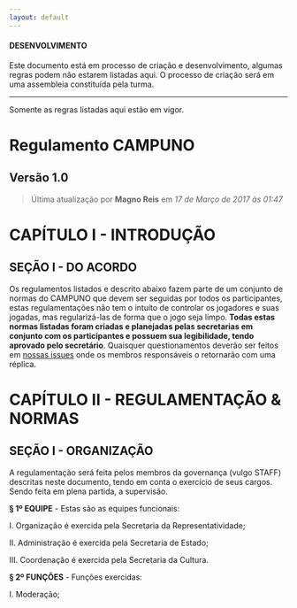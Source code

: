 ```yaml
---
layout: default
---
```

<div class="alert alert-danger" role="alert">
  <h4 class="alert-heading"><i class="fa fa-warning"></i> DESENVOLVIMENTO</h4>
  <p>Este documento está em processo de criação e desenvolvimento, algumas regras podem não estarem listadas aqui. O processo de criação será em uma assembleia constituída pela turma.</p>
  <hr>
  <p class="mb-0">Somente as regras listadas aqui estão em vigor. </p>
</div>


# Regulamento CAMPUNO
## Versão 1.0
> Última atualização por **Magno Reis** em *17 de Março de 2017 às 01:47*

# CAPÍTULO I - INTRODUÇÃO

## SEÇÃO I - DO ACORDO

Os regulamentos listados e descrito abaixo fazem parte de um conjunto de normas do CAMPUNO que devem ser seguidas por todos os participantes, estas regulamentações não tem o intuíto de controlar os jogadores e suas jogadas, mas regularizá-las de forma que o jogo seja limpo. **Todas estas normas listadas foram criadas e  planejadas pelas secretarias em conjunto com os participantes e possuem sua legibilidade, tendo aprovado pelo secretário**. Quaisquer questionamentos deverão ser feitos em [nossas issues]({{site.github_repository}}/issues) onde os membros responsáveis o retornarão com uma réplica.


# CAPÍTULO II - REGULAMENTAÇÃO & NORMAS

## SEÇÃO I - ORGANIZAÇÃO

  A regulamentação será feita pelos membros da governança (vulgo STAFF) descritas neste documento, tendo em conta o exercício de seus cargos. Sendo feita em plena partida, a supervisão.

**§ 1º EQUIPE** - Estas são as equipes funcionais:

I. Organização é exercida pela Secretaria da Representatividade;

II. Administração é exercida pela Secretaria de Estado;

III. Coordenação é exercida pela Secretaria da Cultura.

**§ 2º FUNÇÕES** - Funções exercidas:

I. Moderação;
